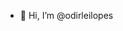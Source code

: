 - 👋 Hi, I’m @odirleilopes

<!---
odirleilopes/odirleilopes is a ✨ special ✨ repository because its `README.md` (this file) appears on your GitHub profile.
You can click the Preview link to take a look at your changes.
--->
